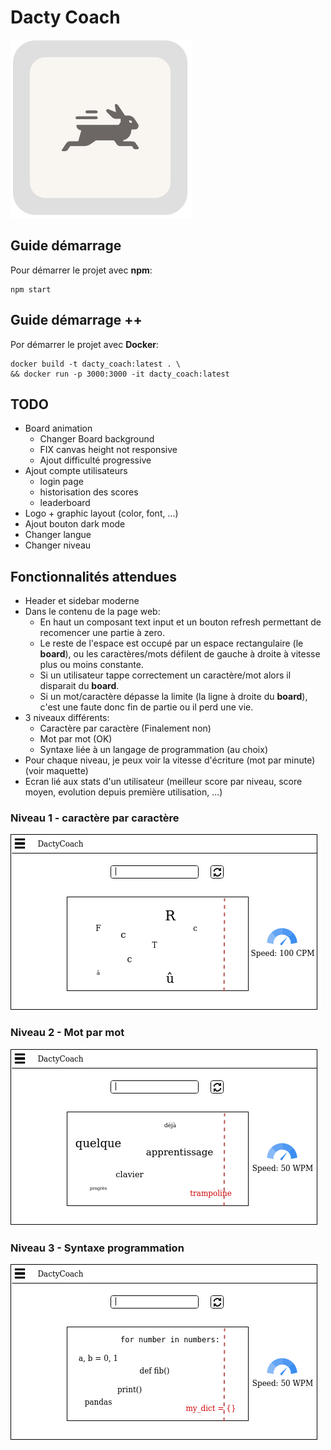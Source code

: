 # Dacty Coach
![alt text](https://github.com/blhelias/DactyCoach/blob/master/documentation/rabbit-filled-logo.png)

## Guide démarrage

Pour démarrer le projet avec **npm**:
```
npm start
```

## Guide démarrage ++

Por démarrer le projet avec **Docker**:
```
docker build -t dacty_coach:latest . \
&& docker run -p 3000:3000 -it dacty_coach:latest
```

## TODO

* Board animation
  * Changer Board background
  * FIX canvas height not responsive
  * Ajout difficulté progressive
* Ajout compte utilisateurs
  * login page
  * historisation des scores
  * leaderboard
* Logo + graphic layout (color, font, ...)
* Ajout bouton dark mode
* Changer langue
* Changer niveau


## Fonctionnalités attendues

- Header et sidebar moderne
- Dans le contenu de la page web:
    - En haut un composant text input et un bouton refresh permettant de recomencer une partie à zero.
    - Le reste de l'espace est occupé par un espace rectangulaire (le **board**), ou les caractères/mots défilent de gauche à droite à vitesse plus ou moins constante.
    - Si un utilisateur tappe correctement un caractère/mot alors il disparait du **board**.
    - Si un mot/caractère dépasse la limite (la ligne à droite du **board**), c'est une faute donc fin de partie ou il perd une vie.
- 3 niveaux différents: 
    - Caractère par caractère (Finalement non)
    - Mot par mot (OK)
    - Syntaxe liée à un langage de programmation (au choix) 
- Pour chaque niveau, je peux voir la vitesse d'écriture (mot par minute) (voir maquette)
- Ecran lié aux stats d'un utilisateur (meilleur score par niveau, score moyen, evolution depuis première utilisation, ...)

### Niveau 1 - caractère par caractère
![alt text](https://github.com/blhelias/DactyCoach/blob/master/documentation/niv1_dacty.png)
### Niveau 2 - Mot par mot
![alt text](https://github.com/blhelias/DactyCoach/blob/master/documentation/niv2_dacty.png)
### Niveau 3 - Syntaxe programmation
![alt text](https://github.com/blhelias/DactyCoach/blob/master/documentation/niv3_dacty.png)
